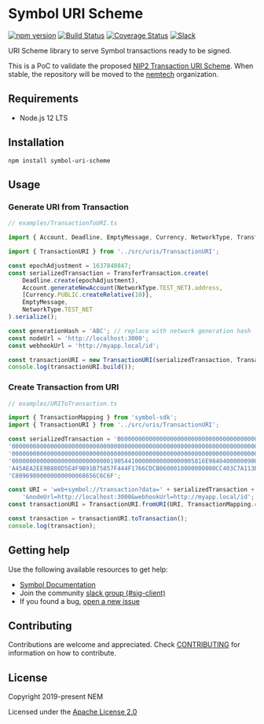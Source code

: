 # Symbol URI Scheme

[![npm version](https://badge.fury.io/js/symbol-uri-scheme.svg)](https://badge.fury.io/js/symbol-uri-scheme)
[![Build Status](https://travis-ci.com/nemtech/symbol-uri-scheme.svg?branch=main)](https://travis-ci.com/nemfoundation/symbol-uri-scheme)
[![Coverage Status](https://coveralls.io/repos/github/nemtech/symbol-uri-scheme/badge.svg?branch=main)](https://coveralls.io/github/nemtech/symbol-uri-scheme?branch=main)
[![Slack](https://img.shields.io/badge/chat-on%20slack-green.svg)](https://symbol.slack.com/messages/CB0UU89GS//)

URI Scheme library to serve Symbol transactions ready to be signed.

This is a PoC to validate the proposed [NIP2 Transaction URI Scheme](https://github.com/nemtech/NIP/issues/6). When stable, the repository will be moved to the [nemtech](https://github.com/nemtech) organization.

## Requirements

- Node.js 12 LTS

## Installation

``npm install symbol-uri-scheme``

## Usage

### Generate URI from Transaction

```ts
// examples/TransactionToURI.ts

import { Account, Deadline, EmptyMessage, Currency, NetworkType, TransferTransaction, TransactionMapping } from 'symbol-sdk';

import { TransactionURI } from '../src/uris/TransactionURI';

const epochAdjustment = 1637848847;
const serializedTransaction = TransferTransaction.create(
    Deadline.create(epochAdjustment),
    Account.generateNewAccount(NetworkType.TEST_NET).address,
    [Currency.PUBLIC.createRelative(10)],
    EmptyMessage,
    NetworkType.TEST_NET
).serialize();

const generationHash = 'ABC'; // replace with network generation hash
const nodeUrl = 'http://localhost:3000';
const webhookUrl = 'http://myapp.local/id';

const transactionURI = new TransactionURI(serializedTransaction, TransactionMapping.createFromPayload, generationHash, nodeUrl, webhookUrl);
console.log(transactionURI.build());

```

### Create Transaction from URI

```ts
// examples/URIToTransaction.ts

import { TransactionMapping } from 'symbol-sdk';
import { TransactionURI } from '../src/uris/TransactionURI';

const serializedTransaction = 'B600000000000000000000000000000000000000000' +
'0000000000000000000000000000000000000000000000000000000000000000000000000' +
'0000000000000000000000000000000000000000000000000000000000000000000000000' +
'0000000000000000000000000000190544100000000000000005816E98404000000900FFE' +
'A45AEA2EE9B880D5E4F9B91B75857F444F1766CDCB0600010000000000CC403C7A113BDF7' +
'C80969800000000000068656C6C6F';

const URI = 'web+symbol://transaction?data=' + serializedTransaction + '&generationHash=test' +
    '&nodeUrl=http://localhost:3000&webhookUrl=http://myapp.local/id';
const transactionURI = TransactionURI.fromURI(URI, TransactionMapping.createFromPayload);

const transaction = transactionURI.toTransaction();
console.log(transaction);

```

## Getting help

Use the following available resources to get help:

- [Symbol Documentation][docs]
- Join the community [slack group (#sig-client)][slack] 
- If you found a bug, [open a new issue][issues]

## Contributing

Contributions are welcome and appreciated. 
Check [CONTRIBUTING](CONTRIBUTING.md) for information on how to contribute.

## License

Copyright 2019-present NEM

Licensed under the [Apache License 2.0](LICENSE)

[self]: https://github.com/nemtech/symbol-uri-scheme
[docs]: https://nemtech.github.io
[issues]: https://github.com/nemtech/symbol-uri-scheme/issues
[slack]: https://join.slack.com/t/nem2/shared_invite/enQtMzY4MDc2NTg0ODgyLWZmZWRiMjViYTVhZjEzOTA0MzUyMTA1NTA5OWQ0MWUzNTA4NjM5OTJhOGViOTBhNjkxYWVhMWRiZDRkOTE0YmU
